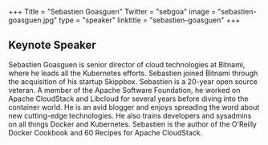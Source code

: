 +++
Title = "Sebastien Goasguen"
Twitter = "sebgoa"
image = "sebastien-goasguen.jpg"
type = "speaker"
linktitle = "sebastien-goasguen"
+++

## Keynote Speaker

Sebastien Goasguen is senior director of cloud technologies at Bitnami, where he leads all the Kubernetes efforts. Sebastien joined Bitnami through the acquisition of his startup Skippbox. Sebastien is a 20-year open source veteran. A member of the Apache Software Foundation, he worked on Apache CloudStack and Libcloud for several years before diving into the container world. He is an avid blogger and enjoys spreading the word about new cutting-edge technologies. He also trains developers and sysadmins on all things Docker and Kubernetes. Sebastien is the author of the O’Reilly Docker Cookbook and 60 Recipes for Apache CloudStack.
 
